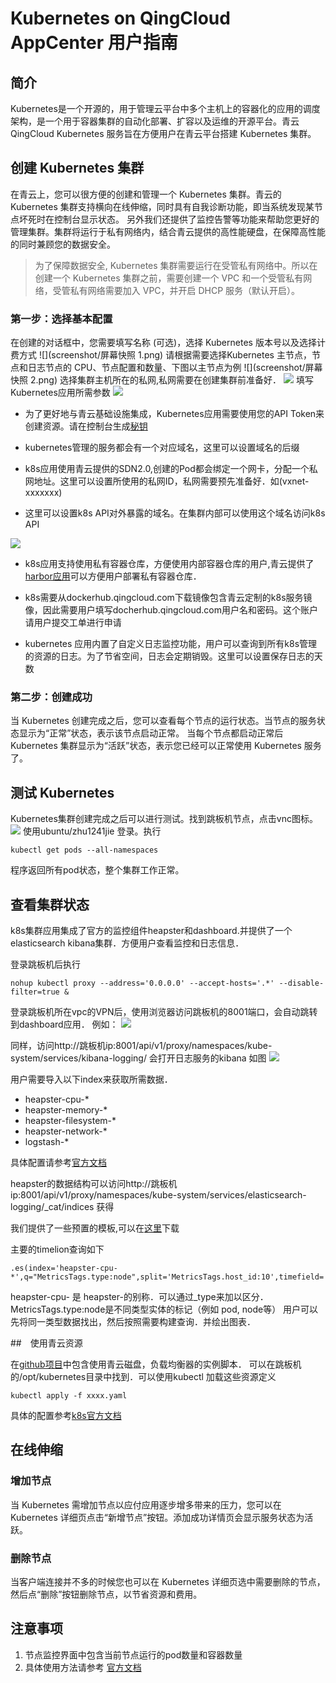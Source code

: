 # Kubernetes on QingCloud AppCenter 用户指南

## 简介

Kubernetes是一个开源的，用于管理云平台中多个主机上的容器化的应用的调度架构，是一个用于容器集群的自动化部署、扩容以及运维的开源平台。青云QingCloud Kubernetes 服务旨在方便用户在青云平台搭建 Kubernetes 集群。

## 创建 Kubernetes 集群

在青云上，您可以很方便的创建和管理一个 Kubernetes 集群。青云的 Kubernetes 集群支持横向在线伸缩，同时具有自我诊断功能，即当系统发现某节点坏死时在控制台显示状态。 另外我们还提供了监控告警等功能来帮助您更好的管理集群。集群将运行于私有网络内，结合青云提供的高性能硬盘，在保障高性能的同时兼顾您的数据安全。

> 为了保障数据安全, Kubernetes 集群需要运行在受管私有网络中。所以在创建一个 Kubernetes 集群之前，需要创建一个 VPC 和一个受管私有网络，受管私有网络需要加入 VPC，并开启 DHCP 服务（默认开启）。

### 第一步：选择基本配置

在创建的对话框中，您需要填写名称 (可选)，选择 Kubernetes 版本号以及选择计费方式
![](screenshot/屏幕快照 1.png)
请根据需要选择Kubernetes 主节点，节点和日志节点的 CPU、节点配置和数量、下图以主节点为例
![](screenshot/屏幕快照 2.png)
选择集群主机所在的私网,私网需要在创建集群前准备好．
![](screenshot/屏幕快照3.png)
填写Kubernetes应用所需参数
![](screenshot/屏幕快照4.png)
* 为了更好地与青云基础设施集成，Kubernetes应用需要使用您的API Token来创建资源。请在控制台生成[秘钥](https://console.qingcloud.com/access_keys/)

* kubernetes管理的服务都会有一个对应域名，这里可以设置域名的后缀

* k8s应用使用青云提供的SDN2.0,创建的Pod都会绑定一个网卡，分配一个私网地址。这里可以设置所使用的私网ID，私网需要预先准备好．如(vxnet-xxxxxxx)

* 这里可以设置k8s API对外暴露的域名。在集群内部可以使用这个域名访问k8s API

![](screenshot/屏幕快照5.png)

* k8s应用支持使用私有容器仓库，方便使用内部容器仓库的用户,青云提供了[harbor应用](https://appcenter.qingcloud.com/apps/app-2mhyb1ui)可以方便用户部署私有容器仓库．

* k8s需要从dockerhub.qingcloud.com下载镜像包含青云定制的k8s服务镜像，因此需要用户填写docherhub.qingcloud.com用户名和密码。这个账户请用户提交工单进行申请

* kubernetes 应用内置了自定义日志监控功能，用户可以查询到所有k8s管理的资源的日志。为了节省空间，日志会定期销毁。这里可以设置保存日志的天数

### 第二步：创建成功

当 Kubernetes 创建完成之后，您可以查看每个节点的运行状态。当节点的服务状态显示为“正常”状态，表示该节点启动正常。 当每个节点都启动正常后 Kubernetes 集群显示为“活跃”状态，表示您已经可以正常使用 Kubernetes 服务了。


## 测试 Kubernetes

Kubernetes集群创建完成之后可以进行测试。找到跳板机节点，点击vnc图标。
![](screenshot/屏幕快照6.png)
使用ubuntu/zhu1241jie 登录。执行

```shell
kubectl get pods --all-namespaces
```
程序返回所有pod状态，整个集群工作正常。

## 查看集群状态

k8s集群应用集成了官方的监控组件heapster和dashboard.并提供了一个elasticsearch kibana集群．方便用户查看监控和日志信息．

登录跳板机后执行

```shell
nohup kubectl proxy --address='0.0.0.0' --accept-hosts='.*' --disable-filter=true &
```

登录跳板机所在vpc的VPN后，使用浏览器访问跳板机的8001端口，会自动跳转到dashboard应用．
例如：
![](screenshot/screencapture6.png)

同样，访问http://跳板机ip:8001/api/v1/proxy/namespaces/kube-system/services/kibana-logging/ 会打开日志服务的kibana
如图
![](screenshot/screencapture７.png)

用户需要导入以下index来获取所需数据．

* heapster-cpu-*
* heapster-memory-*
* heapster-filesystem-*
* heapster-network-*
* logstash-*

具体配置请参考[官方文档](https://www.elastic.co/guide/en/kibana/current/discover.html)

heapster的数据结构可以访问http://跳板机ip:8001/api/v1/proxy/namespaces/kube-system/services/elasticsearch-logging/_cat/indices 获得

我们提供了一些预置的模板,可以在[这里](screenshot/export.json)下载

主要的timelion查询如下

```
.es(index='heapster-cpu-*',q="MetricsTags.type:node",split='MetricsTags.host_id:10',timefield='CpuMetricsTimestamp',kibana=true,metric="max:Metrics.cpu/node_utilization.value")
```

heapster-cpu- 是 heapster-的别称．可以通过_type来加以区分．
MetricsTags.type:node是不同类型实体的标记（例如 pod, node等）
用户可以先将同一类型数据找出，然后按照需要构建查询．并绘出图表．


##　使用青云资源

在[github项目](https://github.com/QingCloudAppcenter/kubernetes/tree/master/sample/qingcloud)中包含使用青云磁盘，负载均衡器的实例脚本．
可以在跳板机的/opt/kubernetes目录中找到．可以使用kubectl 加载这些资源定义

```
kubectl apply -f xxxx.yaml
```
具体的配置参考[k8s官方文档](https://kubernetes.io/docs/concepts/)

## 在线伸缩

### 增加节点

当 Kubernetes 需增加节点以应付应用逐步增多带来的压力，您可以在 Kubernetes 详细页点击“新增节点”按钮。添加成功详情页会显示服务状态为活跃。


### 删除节点

当客户端连接并不多的时候您也可以在 Kubernetes 详细页选中需要删除的节点，然后点“删除”按钮删除节点，以节省资源和费用。

## 注意事项

1. 节点监控界面中包含当前节点运行的pod数量和容器数量
1. 具体使用方法请参考 [官方文档](https://kubernetes.io/docs/home/)
